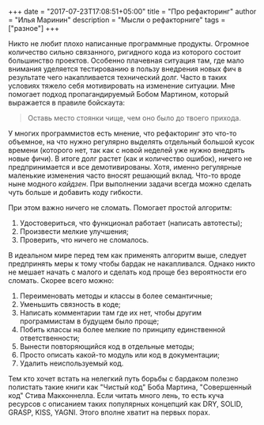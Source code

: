 +++
date = "2017-07-23T17:08:51+05:00"
title = "Про рефакторинг"
author = "Илья Маринин"
description = "Мысли о рефакторниге"
tags = ["разное"]
+++

Никто не любит плохо написанные программные продукты. Огромное количество сильно связанного, ригидного кода из которого состоит большинство проектов. Особенно плачевная ситуация там, где мало внимания уделяется тестированию в пользу внедрения новых фич в результате чего накапливается технический долг. Часто в таких условиях тяжело себя мотивировать на изменение ситуации. Мне помогает подход пропагандируемый Бобом Мартином, который выражается в правиле бойскаута:

> Оставь место стоянки чище, чем оно было до твоего прихода.

У многих программистов есть мнение, что рефакторинг это что-то объемное, на что нужно регулярно выделять отдельный большой кусок времени (которого нет, так как с новой неделей уже нужно внедрять новые фичи). В итоге долг растет (как и количество ошибок), ничего не предпринимается и все демотивированы. Хотя, именно регулярные маленькие изменения часто вносят решающий вклад. Что-то вроде ныне модного _кайдзен_. При выполнении задачи всегда можно сделать чуть больше и добавить коду гибкости.

При этом важно ничего не сломать. Помогает простой алгоритм:

1. Удостовериться, что функционал работает (написать автотесты);
2. Произвести мелкие улучшения;
3. Проверить, что ничего не сломалось.

В идеальном мире перед тем как применять алгоритм выше, следует предпринять меры к тому чтобы бардак не накапливался. Однако никто не мешает начать с малого и сделать код проще без вероятности его сломать. Скорее всего можно:

1. Переименовать методы и классы в более семантичные;
2. Уменьшить связность в коде;
3. Написать комментарии там где их нет, чтобы другим программистам в будущем было проще;
4. Побить классы на более мелкие по принципу единственной ответственности;
5. Вынести повторяющийся код в отдельные методы;
6. Просто описать какой-то модуль или код в документации;
7. Удалить неиспользуемый код.

Тем кто хочет встать на нелегкий путь борьбы с бардаком полезно полистать такие книги как "Чистый код" Боба Мартина, "Совершенный код" Стива Макконнелла. Если читать много лень, то есть куча ресурсов с описанием таких популярных концепций как DRY, SOLID, GRASP, KISS, YAGNI. Этого вполне хватит на первых порах.


